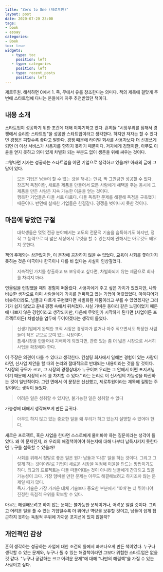 ```yaml
---
title: "Zero to One (제로투원)"
layout: post
date: 2020-07-20 23:00
tags:
- book
- essay
categories: 
- Book
toc: true
widgets:
   - type: toc
     position: left
   - type: categories
     position: left
   - type: recent_posts
     position: left
---
```


제로투원. 해석하면 0에서 1. 즉, 무에서 유를 창조한다는 의미다. 책의 제목에 걸맞게 주변에 스타트업에 다니는 분들에게 자주 추천받았던 책이다.
<!--more-->

## 내용 소개

스타트업이 성공하기 위한 조건에 대해 이야기하고 있다. 흔히들 "시장우위를 점해서 경쟁에서 승리한 스타트업"을 성공한 스타트업이라고 생각한다. 하지만 저자는 할 수 있다면 경쟁은 피할수록 좋다고 말한다. 경쟁 때문에 라이벌 회사를 사용자보다 더 신경쓰게 되면 더 이상 서비스가 사용자를 향하지 못하기 때문이다. 저자에게 경쟁이란, 아무도 이윤을 얻지 못하고 의미 있게 차별화 되는 부분도 없이 생존을 위해 싸우는 것이다.

그렇다면 저자는 성공하는 스타트업을 어떤 기업으로 생각하고 있을까? 아래의 글에 그 답이 있다.

> 모든 기업은 남들이 할 수 없는 것을 해내는 만큼, 딱 그만큼만 성공할 수 있다. <br>
> 창조적 독점이란, 새로운 제품을 만들어서 모든 사람에게 혜택을 주는 동시에 그 제품을 만든 사람은 지속 가능한 이윤을 얻는 것이다. <br>
> 행복한 기업들은 다들 서로 다르다. 다들 독특한 문제를 해결해 독점을 구축했기 때문이다. 반면에 실패한 기업들은 한결같다. 경쟁을 벗어나지 못한 것이다.

## 마음에 닿았던 구절

> 대학생들은 몇몇 전공 분야에서는 고도의 전문적 기술을 습득하기도 하지만, 정작 그 능력으로 더 넓은 세상에서 무엇을 할 수 있는지에 관해서는 아무것도 배우지 못한다.

책의 주제와는 상관없지만, 이 문장에 공감하지 않을 수 없었다. 교육이 사회를 쫓아가지 못하는 것은 미국이나 한국이나 다를 바 없다는 사실이 인상깊었다.


> 지속적인 가치를 창출하고 또 보유하고 싶다면, 차별화되지 않는 제품으로 회사를 차리지 마라.

연울림을 런칭했을 때의 경험이 떠올랐다. 사용자에게 주고 싶은 가치가 있었지만, 나와 비슷한 생각으로 이미 사람들에게 가치를 전파하고 있는 기업이 어럿있었다. 
아이디어가 비슷하더라도, 남들과 다르게 구현했다면 차별화된 제품이라고 부를 수 있었겠지만 그러기가 쉽지 않았고 끝내 경쟁 속에서 뒤쳐졌다.
사실 가벼운 동아리 같은 느낌이었기 때문에 나쁘지 않은 경험이라고 생각되지만, 다음에 무엇인가 시작하게 된다면 (사업이든 프로젝트이든) 차별성을 염두에 두어야겠다는 생각이 들었다.

> 신생기업에게 완벽한 표적 시장은 경쟁자가 없거나 아주 적으면서도 특정한 사람들이 적은 규모로 모여 있는 시장이다.<br>
> 틈새시장을 만들어내 지배하게 되었다면, 관련 있는 좀 더 넓은 시장으로 서서히 사업을 확장해야 한다.

이 주장은 의견이 다를 수 있다고 생각한다. 컨설팅 회사에서 일해본 경험이 있는 사람이라면, 신사업 제안을 할 때의 논리와 절대적으로 반대되는 내용이라는 것을 알 것이다. 
"시장의 규모가 크고, 그 시장의 경쟁상대가 누구이며 우리는 그 안에서 어떤 포지셔닝이기 때문에 시장의 n% 를 차지할 수 있다." 라는 논리로 이 신사업의 가능성을 타진하는 것이 일반적이다.
그런 면에서 이 문장은 신선했고, 제로투원이라는 제목에 걸맞는 주장이라는 생각이 들었다.

> 어려운 일은 성취할 수 있지만, 불가능한 일은 성취할 수 없다

가능성에 대해서 생각해보게 만든 글귀다.

> 아무도 하지 않고 있는 중요한 일을 왜 우리가 하고 있는지 설명할 수 있어야 한다.

새로운 프로젝트, 혹은 사업을 한다면 스스로에게 물어봐야 하는 질문이라는 생각이 들었다.
왜 이 문제인지, 왜 우리의 해결책이어야 하는지에 대해 나부터 납득시키지 못한다면 누구를 설득할 수 있을까?

> 사회를 위해서 정말로 좋은 일은 뭔가 남들과 ‘다른’ 일을 하는 것이다. 그리고 그렇게 하는 것이야말로 기업이 새로운 시장을 독점해 이윤을 만드는 방법이기도 하다. 최고의 프로젝트는 다들 떠들어대는 것이 아니라 남들에게 간과되고 있을 가능성이 크다. 가장 덤벼볼 만한 문제는 아무도 해결해보려고 하지조차 않는 문제일 때가 많다.<br>
> 독자 기술은 가장 가까운 대체 기술보다 중요한 부분에서 ‘10배’는 더 뛰어나야 진정한 독점적 우위를 확보할 수 있다.

아무도 해결해보려고 하지 않는 문제는 불가능한 문제이거나, 어려운 일일 것이다. 그리고 어려운 일을 풀 수 있는 기업일수록 더 뛰어난 역량을 보유할 것이고, 남들이 쉽게 접근하지 못하는 독점적 우위에 가까운 포지션에 있지 않을까? 

## 개인적인 감상

흔히 생각하는 성공하는 사업에 대한 조건의 틀에서 빠져나오게 만든 책이었다. 누구나 생각할 수 있는 문제와, 누구나 풀 수 있는 해결책이라면 그보다 위험한 스타트업은 없을 것 같다. 
"누구나 공감하는 크고 어려운 문제"에 대해 "나만의 해결책"을 가질 수 있는 사람이고 싶다.
